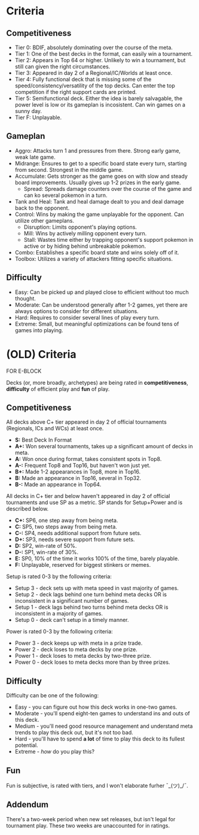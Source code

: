 # Criteria

## Competitiveness
- Tier 0: BDIF, absolutely dominating over the course of the meta.
- Tier 1: One of the best decks in the format, can easily win a tournament.
- Tier 2: Appears in Top 64 or higher. Unlikely to win a tournament, but still can given the right circumstances.
- Tier 3: Appeared in day 2 of a Regional/IC/Worlds at least once.
- Tier 4: Fully functional deck that is missing some of the speed/consistency/versatility of the top decks. Can enter the top competition if the right support cards are printed.
- Tier 5: Semifunctional deck. Either the idea is barely salvagable, the power level is low or its gameplan is incosistent. Can win games on a sunny day.
- Tier F: Unplayable.

## Gameplan
- Aggro: Attacks turn 1 and pressures from there. Strong early game, weak late game.
- Midrange: Ensures to get to a specific board state every turn, starting from second. Strongest in the middle game.
- Accumulate: Gets stronger as the game goes on with slow and steady board improvements. Usually gives up 1-2 prizes in the early game.
  - Spread: Spreads damage counters over the course of the game and can ko several pokemon in a turn.
- Tank and Heal: Tank and heal damage dealt to you and deal damage back to the opponent.
- Control: Wins by making the game unplayable for the opponent. Can utilize other gameplans.
  - Disruption: Limits opponent's playing options.
  - Mill: Wins by actively milling opponent every turn.
  - Stall: Wastes time either by trapping opponent's support pokemon in active or by hiding behind unbreakable pokemon.
- Combo: Establishes a specific board state and wins solely off of it.
- Toolbox: Utilizes a variety of attackers fitting specific situations.

## Difficulty
- Easy: Can be picked up and played close to efficient without too much thought.
- Moderate: Can be understood generally after 1-2 games, yet there are always options to consider for different situations.
- Hard: Requires to consider several lines of play every turn.
- Extreme: Small, but meaningful optimizations can be found tens of games into playing.


# (OLD) Criteria
FOR E-BLOCK

Decks (or, more broadly, archetypes) are being rated in **competitiveness**, **difficulty** of efficient play and **fun** of play.

## Competitiveness
All decks above C+ tier appeared in day 2 of official tournaments (Regionals, ICs and WCs) at least once.
- **S:**  Best Deck In Format
- **A+:** Won several tournaments, takes up a significant amount of decks in meta.
- **A:**  Won once during format, takes consistent spots in Top8.
- **A-:** Frequent Top8 and Top16, but haven't won just yet.
- **B+:** Made 1-2 appearances in Top8, more in Top16.
- **B:**  Made an appearance in Top16, several in Top32.
- **B-:** Made an appearance in Top64.

All decks in C+ tier and below haven't appeared in day 2 of official tournaments and use SP as a metric. SP stands for Setup+Power and is described below.
- **C+:** SP6, one step away from being meta.
- **C:**  SP5, two steps away from being meta.
- **C-:** SP4, needs additional support from future sets.
- **D+:** SP3, needs severe support from future sets.
- **D:**  SP2, win-rate of 50%.
- **D-:** SP1, win-rate of 30%.
- **E:**  SP0, 10% of the time it works 100% of the time, barely playable.
- **F:**  Unplayable, reserved for biggest stinkers or memes.

Setup is rated 0-3 by the following criteria:
- Setup 3 - deck sets up with meta speed in vast majority of games.
- Setup 2 - deck lags behind one turn behind meta decks OR is inconsistent in a significant number of games.
- Setup 1 - deck lags behind two turns behind meta decks OR is inconsistent in a majority of games.
- Setup 0 - deck can't setup in a timely manner.

Power is rated 0-3 by the following criteria:
- Power 3 - deck keeps up with meta in a prize trade.
- Power 2 - deck loses to meta decks by one prize.
- Power 1 - deck loses to meta decks by two-three prize.
- Power 0 - deck loses to meta decks more than by three prizes.

## Difficulty

Difficulty can be one of the following:
- Easy - you can figure out how this deck works in one-two games.
- Moderate - you'll spend eight-ten games to understand ins and outs of this deck.
- Medium - you'll need good resource management and understand meta trends to play this deck out, but it's not too bad.
- Hard - you'll have to spend **a lot** of time to play this deck to its fullest potential.
- Extreme - *how* do you play this?

## Fun

Fun is subjective, is rated with tiers, and I won't elaborate furher ¯\_(ツ)_/¯.

## Addendum

There's a two-week period when new set releases, but isn't legal for tournament play. These two weeks are unaccounted for in ratings.
